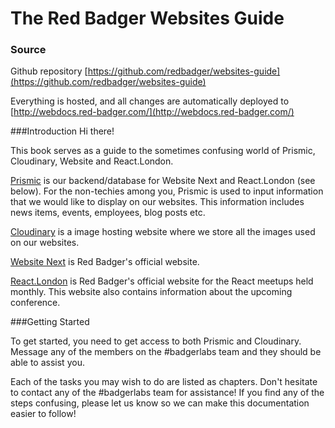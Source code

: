 # The Red Badger Websites Guide

### Source

Github repository [https://github.com/redbadger/websites-guide](https://github.com/redbadger/websites-guide)

Everything is hosted, and all changes are automatically deployed to [http://webdocs.red-badger.com/](http://webdocs.red-badger.com/)

###Introduction
Hi there!

This book serves as a guide to the sometimes confusing world of Prismic, Cloudinary, Website and React.London.

[Prismic](https://prismic.io/) is our backend/database for Website Next and React.London (see below). For the non-techies among you, Prismic is used to input information that we would like to display on our websites. This information includes news items, events, employees, blog posts etc.

[Cloudinary](http://cloudinary.com/) is a image hosting website where we store all the images used on our websites.

[Website Next](https://red-badger.com/) is Red Badger's official website.

[React.London](https://react.london) is Red Badger's official website for the React meetups held monthly. This website also contains information about the upcoming conference.

###Getting Started

To get started, you need to get access to both Prismic and Cloudinary. Message any of the members on the #badgerlabs team and they should be able to assist you.

Each of the tasks you may wish to do are listed as chapters. Don't hesitate to contact any of the #badgerlabs team for assistance! If you find any of the steps confusing, please let us know so we can make this documentation easier to follow!
